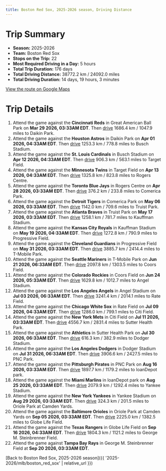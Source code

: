 ```yaml
---
title: Boston Red Sox, 2025-2026 season, Driving Distance
---
```


# Trip Summary
- **Season:** 2025-2026
- **Team:** Boston Red Sox
- **Stops on the Trip:** 22
- **Most Required Driving in a Day:** 5 hours
- **Total Trip Duration:** 176 days
- **Total Driving Distance:** 38772.2 km / 24092.0 miles
- **Total Driving Duration:** 14 days, 19 hours, 3 minutes

[View the route on Google Maps](https://www.google.com/maps/dir/Great+American+Ball+Park+Cincinnati/Daikin+Park+Houston/Busch+Stadium+St.+Louis/Target+Field+Minneapolis/Rogers+Centre+Toronto/Comerica+Park+Detroit/Truist+Park+Atlanta/Kauffman+Stadium+Kansas+City/Progressive+Field+Cleveland/T-Mobile+Park+Seattle/Coors+Field+Denver/Angel+Stadium+Anaheim/Rate+Field+Chicago/Citi+Field+Flushing/Sutter+Health+Park+Sacramento/Dodger+Stadium+Los+Angeles/PNC+Park+Pittsburgh/loanDepot+park+Miami/Yankee+Stadium+Bronx/Oriole+Park+at+Camden+Yards+Baltimore/Globe+Life+Field+Arlington/George+M.+Steinbrenner+Field+Tampa)

# Trip Details
1. Attend the game against the **Cincinnati Reds** in Great American Ball Park on **Mar 29 2026, 03:33AM EDT**. Then [drive](https://www.google.com/maps/dir/Great+American+Ball+Park+Cincinnati/Daikin+Park+Houston) 1686.4 km / 1047.9 miles to Daikin Park.
2. Attend the game against the **Houston Astros** in Daikin Park on **Apr 01 2026, 04:33AM EDT**. Then [drive](https://www.google.com/maps/dir/Daikin+Park+Houston/Busch+Stadium+St.+Louis) 1253.3 km / 778.8 miles to Busch Stadium.
3. Attend the game against the **St. Louis Cardinals** in Busch Stadium on **Apr 12 2026, 04:33AM EDT**. Then [drive](https://www.google.com/maps/dir/Busch+Stadium+St.+Louis/Target+Field+Minneapolis) 906.3 km / 563.1 miles to Target Field.
4. Attend the game against the **Minnesota Twins** in Target Field on **Apr 13 2026, 04:33AM EDT**. Then [drive](https://www.google.com/maps/dir/Target+Field+Minneapolis/Rogers+Centre+Toronto) 1325.8 km / 823.8 miles to Rogers Centre.
5. Attend the game against the **Toronto Blue Jays** in Rogers Centre on **Apr 28 2026, 03:33AM EDT**. Then [drive](https://www.google.com/maps/dir/Rogers+Centre+Toronto/Comerica+Park+Detroit) 376.2 km / 233.8 miles to Comerica Park.
6. Attend the game against the **Detroit Tigers** in Comerica Park on **May 06 2026, 03:33AM EDT**. Then [drive](https://www.google.com/maps/dir/Comerica+Park+Detroit/Truist+Park+Atlanta) 1142.0 km / 709.6 miles to Truist Park.
7. Attend the game against the **Atlanta Braves** in Truist Park on **May 17 2026, 03:33AM EDT**. Then [drive](https://www.google.com/maps/dir/Truist+Park+Atlanta/Kauffman+Stadium+Kansas+City) 1258.1 km / 781.7 miles to Kauffman Stadium.
8. Attend the game against the **Kansas City Royals** in Kauffman Stadium on **May 19 2026, 04:33AM EDT**. Then [drive](https://www.google.com/maps/dir/Kauffman+Stadium+Kansas+City/Progressive+Field+Cleveland) 1272.8 km / 790.9 miles to Progressive Field.
9. Attend the game against the **Cleveland Guardians** in Progressive Field on **May 31 2026, 03:33AM EDT**. Then [drive](https://www.google.com/maps/dir/Progressive+Field+Cleveland/T-Mobile+Park+Seattle) 3885.7 km / 2414.4 miles to T-Mobile Park.
10. Attend the game against the **Seattle Mariners** in T-Mobile Park on **Jun 21 2026, 06:33AM EDT**. Then [drive](https://www.google.com/maps/dir/T-Mobile+Park+Seattle/Coors+Field+Denver) 2097.8 km / 1303.5 miles to Coors Field.
11. Attend the game against the **Colorado Rockies** in Coors Field on **Jun 24 2026, 05:33AM EDT**. Then [drive](https://www.google.com/maps/dir/Coors+Field+Denver/Angel+Stadium+Anaheim) 1629.8 km / 1012.7 miles to Angel Stadium.
12. Attend the game against the **Los Angeles Angels** in Angel Stadium on **Jul 03 2026, 06:33AM EDT**. Then [drive](https://www.google.com/maps/dir/Angel+Stadium+Anaheim/Rate+Field+Chicago) 3241.4 km / 2014.1 miles to Rate Field.
13. Attend the game against the **Chicago White Sox** in Rate Field on **Jul 09 2026, 04:33AM EDT**. Then [drive](https://www.google.com/maps/dir/Rate+Field+Chicago/Citi+Field+Flushing) 1286.0 km / 799.1 miles to Citi Field.
14. Attend the game against the **New York Mets** in Citi Field on **Jul 11 2026, 03:33AM EDT**. Then [drive](https://www.google.com/maps/dir/Citi+Field+Flushing/Sutter+Health+Park+Sacramento) 4556.7 km / 2831.4 miles to Sutter Health Park.
15. Attend the game against the **Athletics** in Sutter Health Park on **Jul 30 2026, 06:33AM EDT**. Then [drive](https://www.google.com/maps/dir/Sutter+Health+Park+Sacramento/Dodger+Stadium+Los+Angeles) 616.3 km / 382.9 miles to Dodger Stadium.
16. Attend the game against the **Los Angeles Dodgers** in Dodger Stadium on **Jul 31 2026, 06:33AM EDT**. Then [drive](https://www.google.com/maps/dir/Dodger+Stadium+Los+Angeles/PNC+Park+Pittsburgh) 3906.6 km / 2427.5 miles to PNC Park.
17. Attend the game against the **Pittsburgh Pirates** in PNC Park on **Aug 16 2026, 03:33AM EDT**. Then [drive](https://www.google.com/maps/dir/PNC+Park+Pittsburgh/loanDepot+park+Miami) 1897.7 km / 1179.2 miles to loanDepot park.
18. Attend the game against the **Miami Marlins** in loanDepot park on **Aug 25 2026, 03:33AM EDT**. Then [drive](https://www.google.com/maps/dir/loanDepot+park+Miami/Yankee+Stadium+Bronx) 2079.9 km / 1292.4 miles to Yankee Stadium.
19. Attend the game against the **New York Yankees** in Yankee Stadium on **Aug 29 2026, 03:33AM EDT**. Then [drive](https://www.google.com/maps/dir/Yankee+Stadium+Bronx/Oriole+Park+at+Camden+Yards+Baltimore) 324.3 km / 201.5 miles to Oriole Park at Camden Yards.
20. Attend the game against the **Baltimore Orioles** in Oriole Park at Camden Yards on **Sep 05 2026, 03:33AM EDT**. Then [drive](https://www.google.com/maps/dir/Oriole+Park+at+Camden+Yards+Baltimore/Globe+Life+Field+Arlington) 2225.0 km / 1382.5 miles to Globe Life Field.
21. Attend the game against the **Texas Rangers** in Globe Life Field on **Sep 16 2026, 04:33AM EDT**. Then [drive](https://www.google.com/maps/dir/Globe+Life+Field+Arlington/George+M.+Steinbrenner+Field+Tampa) 1804.3 km / 1121.2 miles to George M. Steinbrenner Field.
22. Attend the game against **Tampa Bay Rays** in George M. Steinbrenner Field at **Sep 20 2026, 03:33AM EDT**.

[Back to Boston Red Sox, 2025-2026 season]({{ '2025-2026/mlb/boston_red_sox' | relative_url }})
